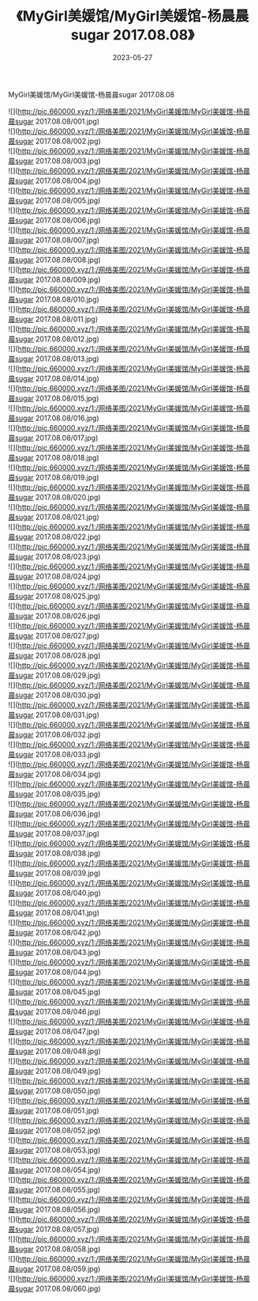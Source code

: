﻿---
layout: post
title:  《MyGirl美媛馆/MyGirl美媛馆-杨晨晨sugar 2017.08.08》
date:   2023-05-27
img: http://pic.660000.xyz/1:/网络美图/2021/MyGirl美媛馆/MyGirl美媛馆-杨晨晨sugar 2017.08.08/000.jpg
categories: [美女, 清纯, 唯美]
---

MyGirl美媛馆/MyGirl美媛馆-杨晨晨sugar 2017.08.08

 ![](http://pic.660000.xyz/1:/网络美图/2021/MyGirl美媛馆/MyGirl美媛馆-杨晨晨sugar 2017.08.08/001.jpg) <br>![](http://pic.660000.xyz/1:/网络美图/2021/MyGirl美媛馆/MyGirl美媛馆-杨晨晨sugar 2017.08.08/002.jpg) <br>![](http://pic.660000.xyz/1:/网络美图/2021/MyGirl美媛馆/MyGirl美媛馆-杨晨晨sugar 2017.08.08/003.jpg) <br>![](http://pic.660000.xyz/1:/网络美图/2021/MyGirl美媛馆/MyGirl美媛馆-杨晨晨sugar 2017.08.08/004.jpg) <br>![](http://pic.660000.xyz/1:/网络美图/2021/MyGirl美媛馆/MyGirl美媛馆-杨晨晨sugar 2017.08.08/005.jpg) <br>![](http://pic.660000.xyz/1:/网络美图/2021/MyGirl美媛馆/MyGirl美媛馆-杨晨晨sugar 2017.08.08/006.jpg) <br>![](http://pic.660000.xyz/1:/网络美图/2021/MyGirl美媛馆/MyGirl美媛馆-杨晨晨sugar 2017.08.08/007.jpg) <br>![](http://pic.660000.xyz/1:/网络美图/2021/MyGirl美媛馆/MyGirl美媛馆-杨晨晨sugar 2017.08.08/008.jpg) <br>![](http://pic.660000.xyz/1:/网络美图/2021/MyGirl美媛馆/MyGirl美媛馆-杨晨晨sugar 2017.08.08/009.jpg) <br>![](http://pic.660000.xyz/1:/网络美图/2021/MyGirl美媛馆/MyGirl美媛馆-杨晨晨sugar 2017.08.08/010.jpg) <br>![](http://pic.660000.xyz/1:/网络美图/2021/MyGirl美媛馆/MyGirl美媛馆-杨晨晨sugar 2017.08.08/011.jpg) <br>![](http://pic.660000.xyz/1:/网络美图/2021/MyGirl美媛馆/MyGirl美媛馆-杨晨晨sugar 2017.08.08/012.jpg) <br>![](http://pic.660000.xyz/1:/网络美图/2021/MyGirl美媛馆/MyGirl美媛馆-杨晨晨sugar 2017.08.08/013.jpg) <br>![](http://pic.660000.xyz/1:/网络美图/2021/MyGirl美媛馆/MyGirl美媛馆-杨晨晨sugar 2017.08.08/014.jpg) <br>![](http://pic.660000.xyz/1:/网络美图/2021/MyGirl美媛馆/MyGirl美媛馆-杨晨晨sugar 2017.08.08/015.jpg) <br>![](http://pic.660000.xyz/1:/网络美图/2021/MyGirl美媛馆/MyGirl美媛馆-杨晨晨sugar 2017.08.08/016.jpg) <br>![](http://pic.660000.xyz/1:/网络美图/2021/MyGirl美媛馆/MyGirl美媛馆-杨晨晨sugar 2017.08.08/017.jpg) <br>![](http://pic.660000.xyz/1:/网络美图/2021/MyGirl美媛馆/MyGirl美媛馆-杨晨晨sugar 2017.08.08/018.jpg) <br>![](http://pic.660000.xyz/1:/网络美图/2021/MyGirl美媛馆/MyGirl美媛馆-杨晨晨sugar 2017.08.08/019.jpg) <br>![](http://pic.660000.xyz/1:/网络美图/2021/MyGirl美媛馆/MyGirl美媛馆-杨晨晨sugar 2017.08.08/020.jpg) <br>![](http://pic.660000.xyz/1:/网络美图/2021/MyGirl美媛馆/MyGirl美媛馆-杨晨晨sugar 2017.08.08/021.jpg) <br>![](http://pic.660000.xyz/1:/网络美图/2021/MyGirl美媛馆/MyGirl美媛馆-杨晨晨sugar 2017.08.08/022.jpg) <br>![](http://pic.660000.xyz/1:/网络美图/2021/MyGirl美媛馆/MyGirl美媛馆-杨晨晨sugar 2017.08.08/023.jpg) <br>![](http://pic.660000.xyz/1:/网络美图/2021/MyGirl美媛馆/MyGirl美媛馆-杨晨晨sugar 2017.08.08/024.jpg) <br>![](http://pic.660000.xyz/1:/网络美图/2021/MyGirl美媛馆/MyGirl美媛馆-杨晨晨sugar 2017.08.08/025.jpg) <br>![](http://pic.660000.xyz/1:/网络美图/2021/MyGirl美媛馆/MyGirl美媛馆-杨晨晨sugar 2017.08.08/026.jpg) <br>![](http://pic.660000.xyz/1:/网络美图/2021/MyGirl美媛馆/MyGirl美媛馆-杨晨晨sugar 2017.08.08/027.jpg) <br>![](http://pic.660000.xyz/1:/网络美图/2021/MyGirl美媛馆/MyGirl美媛馆-杨晨晨sugar 2017.08.08/028.jpg) <br>![](http://pic.660000.xyz/1:/网络美图/2021/MyGirl美媛馆/MyGirl美媛馆-杨晨晨sugar 2017.08.08/029.jpg) <br>![](http://pic.660000.xyz/1:/网络美图/2021/MyGirl美媛馆/MyGirl美媛馆-杨晨晨sugar 2017.08.08/030.jpg) <br>![](http://pic.660000.xyz/1:/网络美图/2021/MyGirl美媛馆/MyGirl美媛馆-杨晨晨sugar 2017.08.08/031.jpg) <br>![](http://pic.660000.xyz/1:/网络美图/2021/MyGirl美媛馆/MyGirl美媛馆-杨晨晨sugar 2017.08.08/032.jpg) <br>![](http://pic.660000.xyz/1:/网络美图/2021/MyGirl美媛馆/MyGirl美媛馆-杨晨晨sugar 2017.08.08/033.jpg) <br>![](http://pic.660000.xyz/1:/网络美图/2021/MyGirl美媛馆/MyGirl美媛馆-杨晨晨sugar 2017.08.08/034.jpg) <br>![](http://pic.660000.xyz/1:/网络美图/2021/MyGirl美媛馆/MyGirl美媛馆-杨晨晨sugar 2017.08.08/035.jpg) <br>![](http://pic.660000.xyz/1:/网络美图/2021/MyGirl美媛馆/MyGirl美媛馆-杨晨晨sugar 2017.08.08/036.jpg) <br>![](http://pic.660000.xyz/1:/网络美图/2021/MyGirl美媛馆/MyGirl美媛馆-杨晨晨sugar 2017.08.08/037.jpg) <br>![](http://pic.660000.xyz/1:/网络美图/2021/MyGirl美媛馆/MyGirl美媛馆-杨晨晨sugar 2017.08.08/038.jpg) <br>![](http://pic.660000.xyz/1:/网络美图/2021/MyGirl美媛馆/MyGirl美媛馆-杨晨晨sugar 2017.08.08/039.jpg) <br>![](http://pic.660000.xyz/1:/网络美图/2021/MyGirl美媛馆/MyGirl美媛馆-杨晨晨sugar 2017.08.08/040.jpg) <br>![](http://pic.660000.xyz/1:/网络美图/2021/MyGirl美媛馆/MyGirl美媛馆-杨晨晨sugar 2017.08.08/041.jpg) <br>![](http://pic.660000.xyz/1:/网络美图/2021/MyGirl美媛馆/MyGirl美媛馆-杨晨晨sugar 2017.08.08/042.jpg) <br>![](http://pic.660000.xyz/1:/网络美图/2021/MyGirl美媛馆/MyGirl美媛馆-杨晨晨sugar 2017.08.08/043.jpg) <br>![](http://pic.660000.xyz/1:/网络美图/2021/MyGirl美媛馆/MyGirl美媛馆-杨晨晨sugar 2017.08.08/044.jpg) <br>![](http://pic.660000.xyz/1:/网络美图/2021/MyGirl美媛馆/MyGirl美媛馆-杨晨晨sugar 2017.08.08/045.jpg) <br>![](http://pic.660000.xyz/1:/网络美图/2021/MyGirl美媛馆/MyGirl美媛馆-杨晨晨sugar 2017.08.08/046.jpg) <br>![](http://pic.660000.xyz/1:/网络美图/2021/MyGirl美媛馆/MyGirl美媛馆-杨晨晨sugar 2017.08.08/047.jpg) <br>![](http://pic.660000.xyz/1:/网络美图/2021/MyGirl美媛馆/MyGirl美媛馆-杨晨晨sugar 2017.08.08/048.jpg) <br>![](http://pic.660000.xyz/1:/网络美图/2021/MyGirl美媛馆/MyGirl美媛馆-杨晨晨sugar 2017.08.08/049.jpg) <br>![](http://pic.660000.xyz/1:/网络美图/2021/MyGirl美媛馆/MyGirl美媛馆-杨晨晨sugar 2017.08.08/050.jpg) <br>![](http://pic.660000.xyz/1:/网络美图/2021/MyGirl美媛馆/MyGirl美媛馆-杨晨晨sugar 2017.08.08/051.jpg) <br>![](http://pic.660000.xyz/1:/网络美图/2021/MyGirl美媛馆/MyGirl美媛馆-杨晨晨sugar 2017.08.08/052.jpg) <br>![](http://pic.660000.xyz/1:/网络美图/2021/MyGirl美媛馆/MyGirl美媛馆-杨晨晨sugar 2017.08.08/053.jpg) <br>![](http://pic.660000.xyz/1:/网络美图/2021/MyGirl美媛馆/MyGirl美媛馆-杨晨晨sugar 2017.08.08/054.jpg) <br>![](http://pic.660000.xyz/1:/网络美图/2021/MyGirl美媛馆/MyGirl美媛馆-杨晨晨sugar 2017.08.08/055.jpg) <br>![](http://pic.660000.xyz/1:/网络美图/2021/MyGirl美媛馆/MyGirl美媛馆-杨晨晨sugar 2017.08.08/056.jpg) <br>![](http://pic.660000.xyz/1:/网络美图/2021/MyGirl美媛馆/MyGirl美媛馆-杨晨晨sugar 2017.08.08/057.jpg) <br>![](http://pic.660000.xyz/1:/网络美图/2021/MyGirl美媛馆/MyGirl美媛馆-杨晨晨sugar 2017.08.08/058.jpg) <br>![](http://pic.660000.xyz/1:/网络美图/2021/MyGirl美媛馆/MyGirl美媛馆-杨晨晨sugar 2017.08.08/059.jpg) <br>![](http://pic.660000.xyz/1:/网络美图/2021/MyGirl美媛馆/MyGirl美媛馆-杨晨晨sugar 2017.08.08/060.jpg) <br>